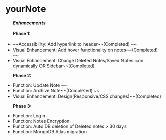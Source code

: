 # yourNote

<ul><b><em>Enhancements</em></b><br><br>
<b>Phase 1:</b><br><br>
<li />~~Accessibility: Add hyperlink to header~~(Completed)
~~<li />Visual Enhancement: Add hover functionality on notes~~(Completed)
~~<li />Visual Enhancement: Change Deleted Notes/Saved Notes icon dynamically OR Sidebar~~(Completed)

<b>Phase 2:</b>
<li />Function: Update Note
~~<li />Function: Archive Note~~(Completed)
~~<li />Visual Enhancement: Design(Responsive/CSS changes)~~(Completed)

<b>Phase 3:</b>
<li />Function: Login
<li />Function: Notes Encryption
<li />Function: Auto DB deletion of Deleted notes > 30 days
<li />Function: MongoDB Atlas migration
</ul>
